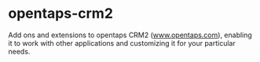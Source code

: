 opentaps-crm2
=============

Add ons and extensions to opentaps CRM2 (www.opentaps.com), enabling it to work with other applications and customizing it for your particular needs.
